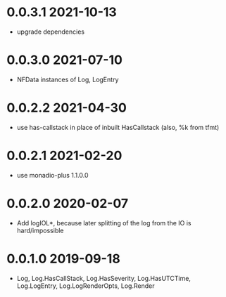 0.0.3.1 2021-10-13
==================
- upgrade dependencies

0.0.3.0 2021-07-10
==================
- NFData instances of Log, LogEntry

0.0.2.2 2021-04-30
==================
- use has-callstack in place of inbuilt HasCallstack (also, %k from tfmt)

0.0.2.1 2021-02-20
==================
- use monadio-plus 1.1.0.0

0.0.2.0 2020-02-07
==================
- Add logIOL*, because later splitting of the log from the IO is hard/impossible

0.0.1.0 2019-09-18
==================
- Log, Log.HasCallStack, Log.HasSeverity, Log.HasUTCTime, Log.LogEntry,
  Log.LogRenderOpts, Log.Render

